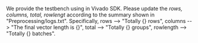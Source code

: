 We provide the testbench using in Vivado SDK. Please update the *rows, columns, total, rowlengt* according to the summary shown in "Preprocessing/logs.txt". Specifically, rows --> "Totally {} rows", columns --> "The final vector length is {}", total --> "Totally {} groups", rowlength --> "Totally {} batches".
